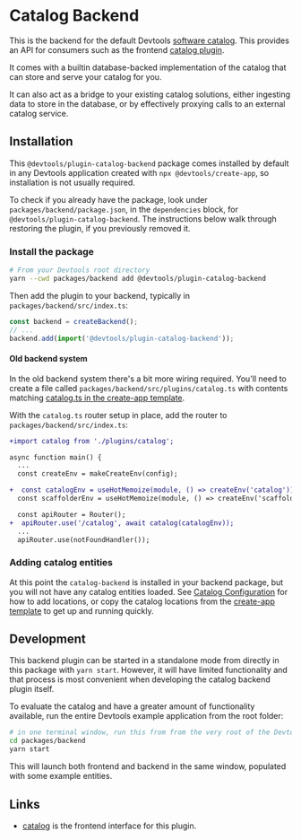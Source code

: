 # Catalog Backend

This is the backend for the default Devtools [software catalog](http://devtools.khulnasoft.com/docs/features/software-catalog/).
This provides an API for consumers such as the frontend [catalog plugin](https://github.com/khulnasoft/devtools/tree/master/plugins/catalog).

It comes with a builtin database-backed implementation of the catalog that can
store and serve your catalog for you.

It can also act as a bridge to your existing catalog solutions, either ingesting
data to store in the database, or by effectively proxying calls to an
external catalog service.

## Installation

This `@devtools/plugin-catalog-backend` package comes installed by default in
any Devtools application created with `npx @devtools/create-app`, so
installation is not usually required.

To check if you already have the package, look under
`packages/backend/package.json`, in the `dependencies` block, for
`@devtools/plugin-catalog-backend`. The instructions below walk through
restoring the plugin, if you previously removed it.

### Install the package

```bash
# From your Devtools root directory
yarn --cwd packages/backend add @devtools/plugin-catalog-backend
```

Then add the plugin to your backend, typically in `packages/backend/src/index.ts`:

```ts
const backend = createBackend();
// ...
backend.add(import('@devtools/plugin-catalog-backend'));
```

#### Old backend system

In the old backend system there's a bit more wiring required. You'll need to
create a file called `packages/backend/src/plugins/catalog.ts` with contents
matching [catalog.ts in the create-app template](https://github.com/khulnasoft/devtools/blob/ad9314d3a7e0405719ba93badf96e97adde8ef83/packages/create-app/templates/default-app/packages/backend/src/plugins/catalog.ts).

With the `catalog.ts` router setup in place, add the router to
`packages/backend/src/index.ts`:

```diff
+import catalog from './plugins/catalog';

async function main() {
  ...
  const createEnv = makeCreateEnv(config);

+  const catalogEnv = useHotMemoize(module, () => createEnv('catalog'));
  const scaffolderEnv = useHotMemoize(module, () => createEnv('scaffolder'));

  const apiRouter = Router();
+  apiRouter.use('/catalog', await catalog(catalogEnv));
  ...
  apiRouter.use(notFoundHandler());

```

### Adding catalog entities

At this point the `catalog-backend` is installed in your backend package, but
you will not have any catalog entities loaded. See [Catalog Configuration](https://devtools.khulnasoft.com/docs/features/software-catalog/configuration)
for how to add locations, or copy the catalog locations from the [create-app template](https://github.com/khulnasoft/devtools/blob/master/packages/create-app/templates/default-app/app-config.yaml.hbs)
to get up and running quickly.

## Development

This backend plugin can be started in a standalone mode from directly in this
package with `yarn start`. However, it will have limited functionality and that
process is most convenient when developing the catalog backend plugin itself.

To evaluate the catalog and have a greater amount of functionality available,
run the entire Devtools example application from the root folder:

```bash
# in one terminal window, run this from from the very root of the Devtools project
cd packages/backend
yarn start
```

This will launch both frontend and backend in the same window, populated with
some example entities.

## Links

- [catalog](https://github.com/khulnasoft/devtools/tree/master/plugins/catalog)
  is the frontend interface for this plugin.
